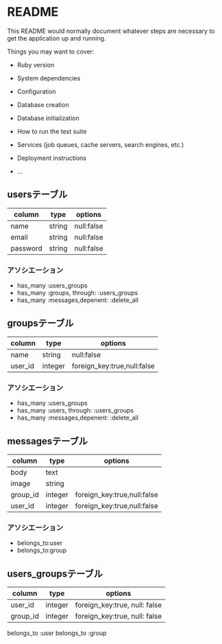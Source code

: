 # README

This README would normally document whatever steps are necessary to get the
application up and running.

Things you may want to cover:

* Ruby version

* System dependencies

* Configuration

* Database creation

* Database initialization

* How to run the test suite

* Services (job queues, cache servers, search engines, etc.)

* Deployment instructions

* ...



## usersテーブル

|column|type|options|
|------|----|-------|
|name|string|null:false|
|email|string|null:false|
|password|string|null:false|

### アソシエーション
- has_many :users_groups
- has_many :groups, through: :users_groups
- has_many :messages,depenent: :delete_all


## groupsテーブル
|column|type|options|
|------|----|-------|
|name|string|null:false|
|user_id|integer|foreign_key:true,null:false|
### アソシエーション
- has_many :users_groups
- has_many :users, through: :users_groups
- has_many :messages,depenent: :delete_all


## messagesテーブル
|column|type|options|
|------|----|-------|
|body|text||
|image|string||
|group_id|integer|foreign_key:true,null:false|
|user_id|integer|foreign_key:true,null:false|

### アソシエーション
- belongs_to:user
- belongs_to:group

## users_groupsテーブル
|column|type|options|
|------|----|-------|
|user_id|integer|foreign_key:true, null: false|
|group_id|integer|foreign_key:true, null: false|
belongs_to :user
belongs_to :group










